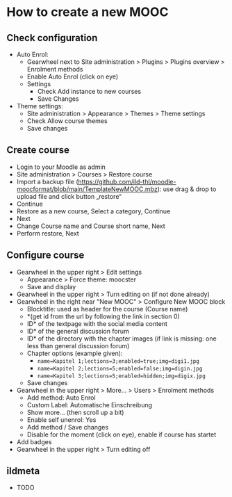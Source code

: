 # How to create a new MOOC #

## Check configuration ##
* Auto Enrol:
  * Gearwheel next to Site administration > Plugins > Plugins overview > Enrolment methods
  * Enable Auto Enrol (click on eye)
  * Settings
    * Check Add instance to new courses
    * Save Changes
* Theme settings:
  * Site administration > Appearance > Themes > Theme settings
  * Check Allow course themes
  * Save changes

## Create course ##
* Login to your Moodle as admin
* Site administration > Courses > Restore course
* Import a backup file (https://github.com/ild-thl/moodle-moocformat/blob/main/TemplateNewMOOC.mbz): use drag & drop to upload file and click button „restore“
* Continue
* Restore as a new course, Select a category, Continue
* Next
* Change Course name and Course short name, Next
* Perform restore, Next

## Configure course ##
* Gearwheel in the upper right > Edit settings
  * Appearance > Force theme: moocster
  * Save and display
* Gearwheel in the upper right > Turn editing on (if not done already)
* Gearwheel in the right near "New MOOC" > Configure New MOOC block
  * Blocktitle: used as header for the course (Course name)
  * \*(get id from the url by following the link in section 0)
  * ID\* of the textpage with the social media content
  * ID\* of the general discussion forum
  * ID\* of the directory with the chapter images (if link is missing: one less than general discussion forum)
  * Chapter options (example given):
    * `name=Kapitel 1;lections=3;enabled=true;img=digi1.jpg`
    * `name=Kapitel 2;lections=5;enabled=false;img=digin.jpg`
    * `name=Kapitel 3;lections=5;enabled=hidden;img=digix.jpg`
  * Save changes
* Gearwheel in the upper right > More... > Users > Enrolment methods
  * Add method: Auto Enrol
  * Custom Label: Automatische Einschreibung
  * Show more... (then scroll up a bit)
  * Enable self unenrol: Yes
  * Add method / Save changes
  * Disable for the moment (click on eye), enable if course has startet
* Add badges
* Gearwheel in the upper right > Turn editing off
## ildmeta ##
* TODO
